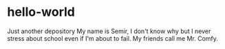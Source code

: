 # hello-world
Just another depository
My name is Semir, I don't know why but I never stress about school even if I'm about to fail. 
My friends call me Mr. Comfy. 
